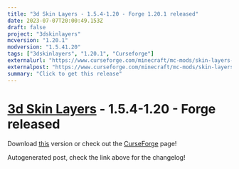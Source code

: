 ```yaml
---
title: "3d Skin Layers - 1.5.4-1.20 - Forge 1.20.1 released"
date: 2023-07-07T20:00:49.153Z
draft: false
project: "3dskinlayers"
mcversion: "1.20.1"
modversion: "1.5.41.20"
tags: ["3dskinlayers", "1.20.1", "Curseforge"]
externalurl: "https://www.curseforge.com/minecraft/mc-mods/skin-layers-3d/files/4630614"
externalpost: "https://www.curseforge.com/minecraft/mc-mods/skin-layers-3d/files/4630614"
summary: "Click to get this release"
---
```

# [3d Skin Layers](/project/3dskinlayers) - 1.5.4-1.20 - Forge released
Download [this](https://www.curseforge.com/minecraft/mc-mods/skin-layers-3d/files/4630614) version or check out the [CurseForge](https://www.curseforge.com/minecraft/mc-mods/skin-layers-3d) page!

Autogenerated post, check the link above for the changelog!
